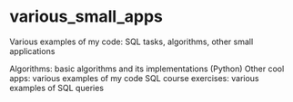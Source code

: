 # various_small_apps
Various examples of my code: SQL tasks, algorithms, other small applications

Algorithms: basic algorithms and its implementations (Python)
Other cool apps: various examples of my code
SQL course exercises: various examples of SQL queries
